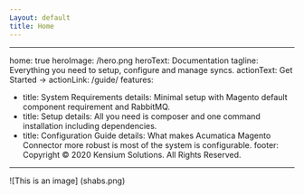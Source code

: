 ```yaml
---
Layout: default
title: Home
---
```


---
home: true
heroImage: /hero.png
heroText: Documentation
tagline: Everything you need to setup, configure and manage syncs.
actionText: Get Started →
actionLink: /guide/
features:
- title: System Requirements
  details: Minimal setup with Magento default component requirement and RabbitMQ.
- title: Setup
  details: All you need is composer and one command installation including dependencies.
- title: Configuration Guide
  details: What makes Acumatica Magento Connector more robust is most of the system is configurable.
footer: Copyright © 2020 Kensium Solutions. All Rights Reserved.
---
![This is an image] (shabs.png)
